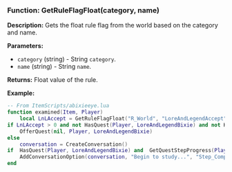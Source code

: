 ### Function: GetRuleFlagFloat(category, name)

**Description:**
Gets the float rule flag from the world based on the category and name.

**Parameters:**
- `category` (string) - String `category`.
- `name` (string) - String `name`.

**Returns:** Float value of the rule.

**Example:**

```lua
-- From ItemScripts/abixieeye.lua
function examined(Item, Player)
    local LnLAccept = GetRuleFlagFloat("R_World", "LoreAndLegendAccept")
if LnLAccept > 0 and not HasQuest(Player, LoreAndLegendBixie) and not HasCompletedQuest(Player, LoreAndLegendBixie) then
    OfferQuest(nil, Player, LoreAndLegendBixie)
else
    conversation = CreateConversation()    
if  HasQuest(Player, LoreAndLegendBixie) and  GetQuestStepProgress(Player, LoreAndLegendBixie, 4)==0 then
    AddConversationOption(conversation, "Begin to study...", "Step_Complete")
end
```
